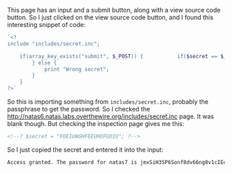 This page has an input and a submit button, along with a view source code button. So I just clicked on the view source code button, and I found this interesting snippet of code:
```php
`<?      
include "includes/secret.inc";          

	if(array_key_exists("submit", $_POST)) {           if($secret == $_POST['secret']) {           print "Access granted. The password for natas7 is <censored>";       
		} else {           
			print "Wrong secret";       
		}
	}   
?>`
```

So this is importing something from `includes/secret.inc`, probably the passphrase to get the password. So I checked the http://natas6.natas.labs.overthewire.org/includes/secret.inc page. It was blank though. But checking the inspection page gives me this:
```html
<!--? $secret = "FOEIUWGHFEEUHOFUOIU"; ?-->
```

So I just copied the secret and entered it into the input:
```html
Access granted. The password for natas7 is jmxSiH3SP6Sonf8dv66ng8v1cIEdjXWr
```